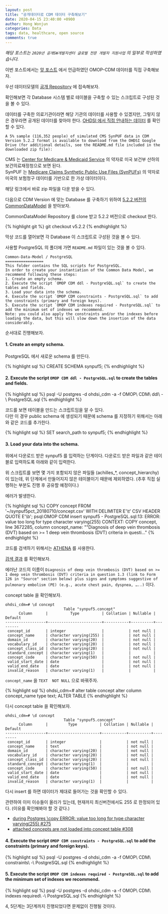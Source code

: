 ```yaml
---
layout: post
title: "공개데이터로 CDM 데이터 구축해보기"
date: 2020-04-15 23:40:00 +0900
author: Hong Wonjun
categories: Data
tags: data, healthcare, open source
comments: true
---
```


*해당 포스트는 `2020년 공개SW개발자센터 글로벌 전문 개발자 지원사업` 의 일부로 작성하였습니다.*

이번 포스트에서는 [앞 포스트](https://hongwonjun.github.io/2020-04-12/OHDSI-%ED%94%84%EB%A1%9C%EC%A0%9D%ED%8A%B8%EC%99%80-%EA%B3%B5%EA%B0%9CSW%EA%B0%9C%EB%B0%9C%EC%9E%90%EC%84%BC%ED%84%B0-%ED%99%9C%EB%8F%99-%EC%8B%9C%EC%9E%91) 에서 언급하였던 OMOP-CDM 데이터를 직접 구축해보자.

우선 데이터모델의 [공개 Repository](https://github.com/OHDSI/CommonDataModel) 에 접속해보자.

확인해보면 각 Database 시스템 별로 테이블을 구축할 수 있는 스크립트로 구성된 것을 볼 수 있다.

데이터를 구축한 의료기관이라면 해당 기관의 데이터를 사용할 수 있겠지만, 그렇지 않은 경우라면 공개된 데이터를 찾아야 한다.
[OHDSI 에서 직접 안내하는 데이터](https://www.ohdsi.org/data-standardization/) 를 확인할 수 있다.

```
A 5% sample (116,352 people) of simulated CMS SynPUF data in CDM Version 5.2.2 format is available to download from the OHDSI Google Drive (for additional details, see the README.md file included in the downloaded zip file):
```

CMS 는 [Center for Medicare & Medicaid Service](https://www.cms.gov/) 의 약자로 미국 보건부 산하의 보건의료재정청으로 보면 된다.  
SynPUF 는 [Medicare Claims Synthetic Public Use Files (SynPUFs)](https://www.cms.gov/Research-Statistics-Data-and-Systems/Downloadable-Public-Use-Files/SynPUFs) 의 약자로 미국의 보험청구 데이터를 기반으로 한 가상 데이터이다.

해당 링크에서 바로 zip 파일을 다운 받을 수 있다. 

다음으로 CDM Version 에 맞는 Database 를 구축하기 위하여 [5.2.2 버전의 CommonDataModel](https://github.com/OHDSI/CommonDataModel/tree/v5.2.2) 을 받아보자.

CommonDataModel Repository 를 clone 받고 5.2.2 버전으로 checkout 한다.

{% highlight git %}
git checkout v5.2.2
{% endhighlight %}

막상 코드를 열어보면 각 Database 이 스크립트로 구성된 것을 볼 수 있다.

사용할 PostgreSQL 의 폴더에 가면 `README.md` 파일이 있는 것을 볼 수 있다.

```
Common-Data-Model / PostgreSQL
=================
This folder contains the SQL scripts for PostgreSQL.
In order to create your instantiation of the Common Data Model, we recommend following these steps:
1. Create an empty schema.
2. Execute the script `OMOP CDM ddl - PostgreSQL.sql` to create the tables and fields.
3. Load your data into the schema.
4. Execute the script `OMOP CDM constraints - PostgreSQL.sql` to add the constraints (primary and foreign keys).
5. Execute the script `OMOP CDM indexes required - PostgreSQL.sql` to add the minimum set of indexes we recommend.
Note: you could also apply the constraints and/or the indexes before loading the data, but this will slow down the insertion of the data considerably.
```

순서대로 진행해보자.

#### 1. Create an empty schema.

PostgreSQL 에서 새로운 schema 를 만든다.

{% highlight sql %}
CREATE SCHEMA synpuf5;
{% endhighlight %}

#### 2. Execute the script `OMOP CDM ddl - PostgreSQL.sql` to create the tables and fields.

{% highlight sql %}
psql -U postgres -d ohdsi_cdm -a -f OMOP\ CDM\ ddl\ -\ PostgreSQL.sql
{% endhighlight %}

코드를 보면 테이블을 만드는 스크립트임을 알 수 있다.  
다만 이 경우 public schema 에 생성되기 때문에 schema 를 지정하기 위해서는 아래와 같은 코드를 추가한다.

{% highlight sql %}
SET search_path to synpuf5;
{% endhighlight %}

#### 3. Load your data into the schema.

위에서 다운로드 받은 synpuf5 를 입력하는 단계이다.
다운로드 받은 파일과 같은 테이블로 입력하도록 아래와 같이 입력한다.

<script src="https://gist.github.com/hongwonjun/aeb3926f729113825fe147e8607f67cc.js"></script>

위 스크립트를 보면 몇 가지 포함되지 않은 파일들 (achilles_*, concept_hierarchy) 이 있는데, 위 단계에서 만들어지지 않은 테이블이기 때문에 제외하였다.
(추후 직접 실행하는 부분도 진행 후 공유할 예정이다.)

에러가 발생한다.

{% highlight sql %}
COPY concept FROM '~/synpuf5pct_20180710/concept.csv' WITH DELIMITER E'\t' CSV HEADER QUOTE E'\b';
psql:OMOP CDM insert synpuf5 - PostgreSQL.sql:13: ERROR:  value too long for type character varying(255)
CONTEXT:  COPY concept, line 3672285, column concept_name: ""Diagnosis of deep vein thrombosis (DVT) based on >= 1 deep vein thrombosis (DVT) criteria in questi..."
{% endhighlight %}

코드를 검색하기 위해서는 [ATHENA](https://www.ohdsi.org/analytic-tools/athena-standardized-vocabularies/) 를 사용한다.

[검색 결과](http://athena.ohdsi.org/search-terms/terms/45882254) 를 확인해보자.

에러난 코드의 이름이 `Diagnosis of deep vein thrombosis (DVT) based on >= 1 deep vein thrombosis (DVT) criteria in question 1.3 (link to Form 126 in "Source" section below) plus signs and symptoms suggestive of pulmonary embolism (PE) (e.g., acute chest pain, dyspnea, …..)` 이다.

concept table 을 확인해보자.

```
ohdsi_cdm=# \d concept
                          Table "synpuf5.concept"
      Column      |          Type          | Collation | Nullable | Default
------------------+------------------------+-----------+----------+---------
 concept_id       | integer                |           | not null |
 concept_name     | character varying(255) |           | not null |
 domain_id        | character varying(20)  |           | not null |
 vocabulary_id    | character varying(20)  |           | not null |
 concept_class_id | character varying(20)  |           | not null |
 standard_concept | character varying(1)   |           |          |
 concept_code     | character varying(50)  |           | not null |
 valid_start_date | date                   |           | not null |
 valid_end_date   | date                   |           | not null |
 invalid_reason   | character varying(1)   |           |          |
```

`concept_name` 을 `TEXT	NOT NULL` 으로 바꿔주자.

{% highlight sql %}
ohdsi_cdm=# alter table concept alter column concept_name type text;
ALTER TABLE
{% endhighlight %}

다시 concept table 을 확인해보자.

```
ohdsi_cdm=# \d concept
                          Table "synpuf5.concept"
      Column      |         Type          | Collation | Nullable | Default
------------------+-----------------------+-----------+----------+---------
 concept_id       | integer               |           | not null |
 concept_name     | text                  |           | not null |
 domain_id        | character varying(20) |           | not null |
 vocabulary_id    | character varying(20) |           | not null |
 concept_class_id | character varying(20) |           | not null |
 standard_concept | character varying(1)  |           |          |
 concept_code     | character varying(50) |           | not null |
 valid_start_date | date                  |           | not null |
 valid_end_date   | date                  |           | not null |
 invalid_reason   | character varying(1)  |           |          |
```

다시 insert 를 하면 데이터가 제대로 들어가는 것을 확인할 수 있다.

관련하여 이미 이슈들이 올라가 있는데, 현재까지 최신버전에서도 255 로 한정되어 있다.
(이유를 확인해봐야 할 것 같다.)

- [during Postgres \copy ERROR: value too long for type character varying(255) #275](https://github.com/OHDSI/CommonDataModel/issues/275)
- [attached concepts are not loaded into concept table #308](https://github.com/OHDSI/CommonDataModel/issues/308)

#### 4. Execute the script `OMOP CDM constraints - PostgreSQL.sql` to add the constraints (primary and foreign keys).

{% highlight sql %}
psql -U postgres -d ohdsi_cdm -a -f OMOP\ CDM\ constraints\ -\ PostgreSQL.sql
{% endhighlight %}

#### 5. Execute the script `OMOP CDM indexes required - PostgreSQL.sql` to add the minimum set of indexes we recommend.

{% highlight sql %}
psql -U postgres -d ohdsi_cdm -a -f OMOP\ CDM\ indexes required\ -\ PostgreSQL.sql
{% endhighlight %}

4, 5단계는 3단계까지 진행되었다면 문제없이 진행될 것이다.
